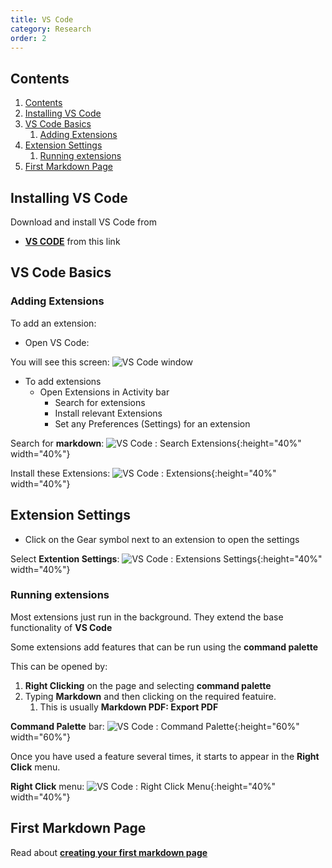 ```yaml
---
title: VS Code
category: Research
order: 2
---
```


## Contents
1. [Contents](#contents)
2. [Installing VS Code](#installing-vs-code)
3. [VS Code Basics](#vs-code-basics)
   1. [Adding Extensions](#adding-extensions)
4. [Extension Settings](#extension-settings)
   1. [Running extensions](#running-extensions)
5. [First Markdown Page](#first-markdown-page)

## Installing VS Code
Download and install VS Code from
- **[VS CODE](https://code.visualstudio.com)** from this link

## VS Code Basics



### Adding Extensions
To add an extension:
- Open VS Code:

You will see this screen: 
![VS Code window](https://scotentsd.github.io/tutorials/images/vscode.png)




- To add extensions
  - Open Extensions in Activity bar
    - Search for extensions
    - Install relevant Extensions
    - Set any Preferences (Settings) for an extension


Search for **markdown**:
![VS Code : Search Extensions](https://scotentsd.github.io/tutorials/images/extensionsearch.png){:height="40%" width="40%"}

Install these Extensions: 
![VS Code : Extensions](https://scotentsd.github.io/tutorials/images/installed.png){:height="40%" width="40%"}

## Extension Settings
- Click on the Gear symbol next to an extension to open the settings 

Select **Extention Settings**:
![VS Code : Extensions Settings](https://scotentsd.github.io/tutorials/images/extensionsettings.png){:height="40%" width="40%"}

### Running extensions

Most extensions just run in the background. They extend the base functionality of **VS Code**

Some extensions add features that can be run using the **command palette**

This can be opened by:
1. **Right Clicking** on the page and selecting **command palette**
2. Typing **Markdown** and then clicking on the required featuire.
   1. This is usually **Markdown PDF: Export PDF**

**Command Palette** bar:
![VS Code :  Command Palette](https://scotentsd.github.io/tutorials/images/commandpalette.png){:height="60%" width="60%"}


Once you have used a feature several times, it starts to appear in the **Right Click** menu. 

**Right Click** menu:
![VS Code : Right Click Menu](https://scotentsd.github.io/tutorials/images/rightclick.png){:height="40%" width="40%"}


## First Markdown Page
Read about **[creating your first markdown page](https://scotentsd.github.io/tutorials/Content/MarkdownPage/)**
